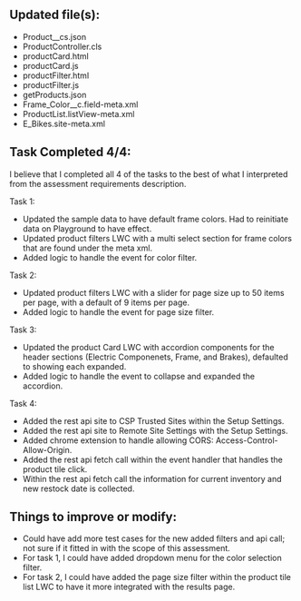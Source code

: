 ## Updated file(s):
- Product__cs.json
- ProductController.cls
- productCard.html
- productCard.js
- productFilter.html
- productFilter.js
- getProducts.json
- Frame_Color__c.field-meta.xml
- ProductList.listView-meta.xml
- E_Bikes.site-meta.xml


## Task Completed 4/4:
I believe that I completed all 4 of the tasks to the best of what I interpreted from the assessment requirements description.

Task 1: 
- Updated the sample data to have default frame colors. Had to reinitiate data on Playground to have effect.
- Updated product filters LWC with a multi select section for frame colors that are found under the meta xml.
- Added logic to handle the event for color filter.

Task 2:
- Updated product filters LWC with a slider for page size up to 50 items per page, with a default of 9 items per page.
- Added logic to handle the event for page size filter.

Task 3:
- Updated the product Card LWC with accordion components for the header sections (Electric Componenets, Frame, and Brakes), defaulted to showing each expanded.
- Added logic to handle the event to collapse and expanded the accordion.

Task 4:
- Added the rest api site to CSP Trusted Sites within the Setup Settings.
- Added the rest api site to Remote Site Settings with the Setup Settings.
- Added chrome extension to handle allowing CORS: Access-Control-Allow-Origin.
- Added the rest api fetch call within the event handler that handles the product tile click.
- Within the rest api fetch call the information for current inventory and new restock date is collected.



## Things to improve or modify:
- Could have add more test cases for the new added filters and api call; not sure if it fitted in with the scope of this assessment.
- For task 1, I could have added dropdown menu for the color selection filter.
- For task 2, I could have added the page size filter within the product tile list LWC to have it more integrated with the results page.
